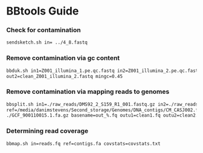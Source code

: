 # BBtools Guide

### Check for contamination
```bash
sendsketch.sh in= ../4_8.fastq
```

### Remove contamination via gc content
```bash
bbduk.sh in1=Z001_illumina_1.pe.qc.fastq in2=Z001_illumina_2.pe.qc.fastq out1=clean_Z001_illumina_1.fastq\
out2=clean_Z001_illumina_2.fastq mingc=0.45
```

### Remove contamination via mapping reads to genomes
```bash
bbsplit.sh in1=./raw_reads/DMS92_2_S159_R1_001.fastq.gz in2=./raw_reads/DMS92_2_S159_R2_001.fastq.gz\
ref=/media/danimstevens/Second_storage/Genomes/DNA_contigs/CM_CASJ002.fasta,./GCF_000725365.1.fa.gz,\
./GCF_900110015.1.fa.gz basename=out_%.fq outu1=clean1.fq outu2=clean2.fq
```

### Determining read coverage
```bash
bbmap.sh in=reads.fq ref=contigs.fa covstats=covstats.txt
```

